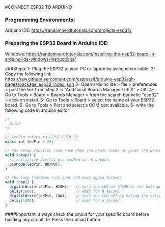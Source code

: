 #CONNECT ESP32 TO ARDUINO

### Programming Environments:
Arduino IDE: https://randomnerdtutorials.com/projects-esp32/

### Preparing the ESP32 Board in Arduino IDE:
Windows: https://randomnerdtutorials.com/installing-the-esp32-board-in-arduino-ide-windows-instructions/

###Steps: 
1- Plug the ESP32 to your PC or laptob by using micro cable.
2- Copy the following link : https://raw.githubusercontent.com/espressif/arduino-esp32/gh-pages/package_esp32_index.json
3- Open arduino ide > file > preferences > past the link from step 2 in "Additional Boards Manager URLS" > OK.
4- Go to Tools > Board > Boards Manager > from the search bar write "esp32" > click on install.
5- Go to Tools > Board >  select the name of your ESP32 board.
6- Go to Tools > Port and select a COM port available.
5- write the following code in arduion editor :

```js
/*
  Blink
*/

// ledPin refers to ESP32 GPIO 23
const int ledPin = 23;

// the setup function runs once when you press reset or power the board
void setup() {
  // initialize digital pin ledPin as an output.
  pinMode(ledPin, OUTPUT);
}

// the loop function runs over and over again forever
void loop() {
  digitalWrite(ledPin, HIGH);   // turn the LED on (HIGH is the voltage level)
  delay(1000);                  // wait for a second
  digitalWrite(ledPin, LOW);    // turn the LED off by making the voltage LOW
  delay(1000);                  // wait for a second
}
```
####Important: always check the pinout for your specific board before building any circuit.
6- Press the upload button.

